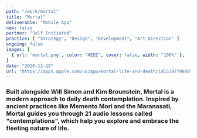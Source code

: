 ```yaml
---
path: "/work/mortal"
title: "Mortal"
deliverable: "Mobile App"
new: false
partner: "Self Initiated"
practice: [ "Strategy", "Design", "Development", "Art Direction" ]
ongoing: false
images: [
  { url: 'mortal.png', color: "#EEE", cover: false, width: "100%" },
]
date: "2020-12-18"
url: "https://apps.apple.com/us/app/mortal-life-and-death/id1539779808"
---
```


### Built alongside Will Simon and Kim Brounstein, Mortal is a modern approach to daily death contemplation. Inspired by ancient practices like Memento Mori and the Maranasati, Mortal guides you through 21 audio lessons called "contemplations", which help you explore and embrace the fleeting nature of life.

